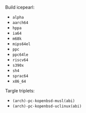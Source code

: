Build icepearl:
- `alpha`
- `aarch64`
- `hppa`
- `ia64`
- `m68k`
- `mips64el`
- `ppc`
- `ppc64le`
- `riscv64`
- `s390x`
- `sh4`
- `sprac64`
- `x86_64`

Targle triplets:
- `(arch)-pc-kopenbsd-musl(abi)`
- `(arch)-pc-kopenbsd-uclinux(abi)`
